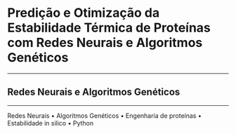 # Predição e Otimização da Estabilidade Térmica de Proteínas com Redes Neurais e Algoritmos Genéticos
---
## Redes Neurais e Algoritmos Genéticos
---

Redes Neurais • Algoritmos Genéticos • Engenharia de proteínas • Estabilidade in silico • Python
